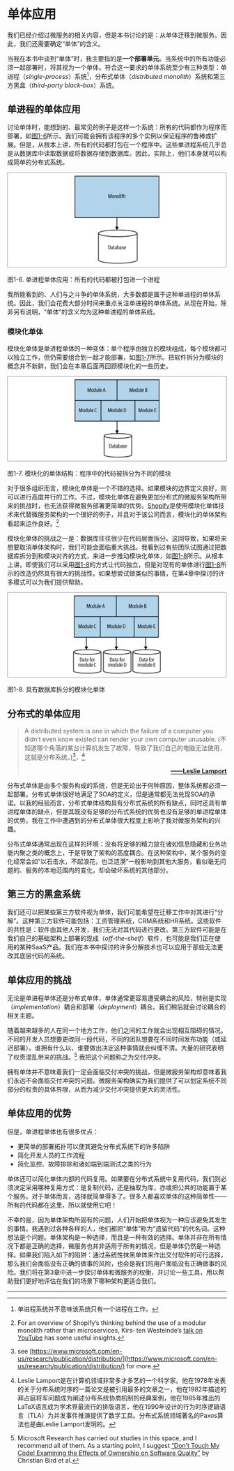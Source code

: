 # 单体应用
我们已经介绍过微服务的相关内容，但是本书讨论的是：从单体迁移到微服务。因此，我们还需要确定“单体”的含义。

当我在本书中谈到“单体”时，我主要指的是**一个部署单元**。当系统中的所有功能必须一起部署时，将其视为一个单体。符合这一要求的单体系统至少有三种类型：单进程（*single-process*）系统[^译注1]，分布式单体（*distributed monolith*）系统和第三方黑盒（*third-party black-box*）系统。

## 单进程的单体应用
讨论单体时，能想到的、最常见的例子是这样一个系统：所有的代码都作为程序而部署，如[图1-6](#f16)所示。我们可能会拥有该程序的多个实例以保证程序的鲁棒或扩展。但是，从根本上讲，所有的代码都打包在一个程序中。这些单进程系统几乎总是从数据库中读取数据或将数据存储到数据库。因此，实际上，他们本身就可以构成简单的分布式系统。

![](../images/1_6.png)

<span id='f16'>图1-6</span>. 单进程单体应用：所有的代码都被打包进一个进程

我所能看到的、人们与之斗争的单体系统，大多数都是属于这种单进程的单体系统。因此，我们会花费大部分时间来重点关注单进程的单体系统。从现在开始，除非另有说明，“单体”的含义均为这种单进程的单体系统。

### 模块化单体
模块化单体是单进程单体的一种变体：单个程序由独立的模块组成，每个模块都可以独立工作，但仍需要组合到一起才能部署，如[图1-7](#f17)所示。把软件拆分为模块的概念并不新鲜，我们会在本章后面再回顾模块化的一些历史。

![](../images/1_7.png)

<span id='f17'>图1-7</span>. 模块化的单体结构：程序中的代码被拆分为不同的模块

对于很多组织而言，模块化单体是一个不错的选择。如果模块的边界定义良好，则可以进行高度并行的工作。不过，模块化单体在避免更加分布式的微服务架构所带来的挑战时，也无法获得微服务部署更简单的优势。[Shopify](https://www.shopify.com/)是使用模块化单体技术来代替微服务架构的一个很好的例子，并且对于该公司而言，模块化的单体架构看起来运作良好。[^3]

模块化单体的挑战之一是：数据库往往很少在代码层面拆分。这回导致，如果将来想要取消单体架构时，我们可能会面临重大挑战。我看到过有些团队试图通过把数据库拆分到和模块对齐的方式，来进一步推动模块化单体，如[图1-8](#f18)所示。从根本上讲，即使我们可以采用[图1-8](#f18)的方式让代码独立，但是对现有的单体进行[图1-8](#f18)所示的改造仍然具有很大的挑战性。如果想尝试做类似的事情，在第4章中探讨的许多模式可以为我们提供帮助。

![](../images/1_8.png)

<span id='f18'>图1-8</span>. 具有数据库拆分的模块化单体

## 分布式的单体应用
> A distributed system is one in which the failure of a computer you didn’t even know existed can render your own computer unusable. (不知道哪个角落的某台计算机发生了故障，导致了我们自己的电脑无法使用，这就是分布系统。)[^4]，[^译注2]
>
> [**<div align="right">——Leslie Lamport</div>**](http://www.lamport.org/)

分布式单体是由多个服务构成的系统，但是无论出于何种原因，整体系统都必须一起部署。分布式单体很好地满足了SOA的定义，但是通常都无法兑现SOA的承诺。以我的经验而言，分布式单体结构具有分布式系统的所有缺点，同时还具有单进程单体的缺点，但是其既没有足够的分布式系统的优势也没有足够的单进程单体的优势。我在工作中遭遇到的分布式单体很大程度上影响了我对微服务架构的兴趣。

分布式单体通常出现在这样的环境：没有将足够的精力放在诸如信息隐藏和业务功能内聚之类的概念上，于是导致了架构的高度耦合。在这种架构中，某个服务的变化经常会如“以石击水，不起浪花，也泛涟漪”一般影响到其他大服务，看似毫无问题的、服务的本地范围内的变化，却会破坏系统的其他部分。

## 第三方的黑盒系统
我们还可以把某些第三方软件视为单体，我们可能希望在迁移工作中对其进行“分解”。这种第三方软件可能包括：工资管理系统，CRM系统和HR系统。这些软件的共性是：软件由其他人开发，我们无法对其代码进行更改。第三方软件可能是在我们自己的基础架构上部署的现成（*off-the-shelf*）软件，也可能是我们正在使用的某种SaaS产品。我们在本书中探讨的许多分解技术也可以应用于那些无法更改其底层代码的系统。

## 单体应用的挑战
无论是单进程单体还是分布式单体，单体通常更容易遭受耦合的风险，特别是实现（*implementation*）耦合和部署（*deployment*）耦合。我们稍后就会讨论耦合的相关主题。

随着越来越多的人在同一个地方工作，他们之间的工作就会出现相互阻碍的情况。不同的开发人员想要更改同一段代码，不同的团队想要在不同时间发布功能（或延迟部署）。谁拥有什么以、谁要做出决定这种事情就会纠缠不清。大量的研究表明了权责混乱带来的挑战。[^5] 我把这个问题称之为交付冲突。

拥有单体并不意味着我们一定会面临交付冲突的挑战，但是微服务架构却意味着我们永远不会面临交付冲突的问题。微服务架构确实为我们提供了可以划定系统不同部分的权责的具体界限，从而为减少交付冲突提供更大的灵活性。

## 单体应用的优势
但是，单进程单体也有很多优点：
* 更简单的部署拓扑可以使其避免分布式系统下的许多陷阱
* 简化开发人员的工作流程
* 简化监控、故障排除和诸如端到端测试之类的行为

单体还可以简化单体内部的代码复用。如果要在分布式系统中复用代码，我们则必须决定采用哪种复用方式：是复制代码，还是抽取为库，亦或把公共的功能置于某个服务。对于单体而言，选择就简单得多了。很多人都喜欢单体的这种简单性——所有的代码都在这里，所以就使用它吧！

不幸的是，因为单体架构所固有的问题，人们开始把单体视为一种应该避免其发生的事情。我遇到过各种各样的人，他们都把“单体”称为“遗留代码”的代名词。这种想法是个问题。单体架构是一种选择，而且是一种有效的选择。单体并非在所有情况下都是正确的选择，微服务也并非适用于所有的情况，但是单体仍然是一种选择。如果我们陷入如下的陷阱：通过系统性抹黑单体来作出交付软件的可行选择，那么我们会面临没有正确的做事的风险，也会是我们的用户面临没有正确做事的风险。我们将在第3章中进一步探讨单体和微服务的权衡，并讨论一些工具，用以帮助我们更好地评估在我们的场景下哪种架构更适合我们。

---
[^3]: For an overview of Shopify’s thinking behind the use of a modular monolith rather than microservices, Kirs‐ ten Westeinde’s [talk on YouTube](https://www.youtube.com/watch?v=ISYKx8sa53g) has some useful insights.
[^4]: see [https://www.microsoft.com/en-us/research/publication/distribution/](https://www.microsoft.com/en-us/research/publication/distribution/) for more.
[^5]: Microsoft Research has carried out studies in this space, and I recommend all of them. As a starting point, I suggest [“Don’t Touch My Code! Examining the Effects of Ownership on Software Quality”](https://www.microsoft.com/en-us/research/publication/dont-touch-my-code-examining-the-effects-of-ownership-on-software-quality/) by Christian Bird et al.
[^译注1]: 单进程系统并不意味该系统只有一个进程在工作。
[^译注2]: Leslie Lamport是在计算机领域非常多才多艺的一个科学家。他在1978年发表的关于分布系统时序的一篇论文是被引用最多的文章之一，他在1982年描述的拜占庭将军问题成为阐述分布系统协商机制的经典案例，他在1985年推出的LaTeX语言成为学术界最流行的排版语言，他在1990年设计的行为时序逻辑语言（TLA）为并发事件推演提供了数学工具。分布式系统领域著名的Paxos算法也是由Leslie Lamport发明的。
